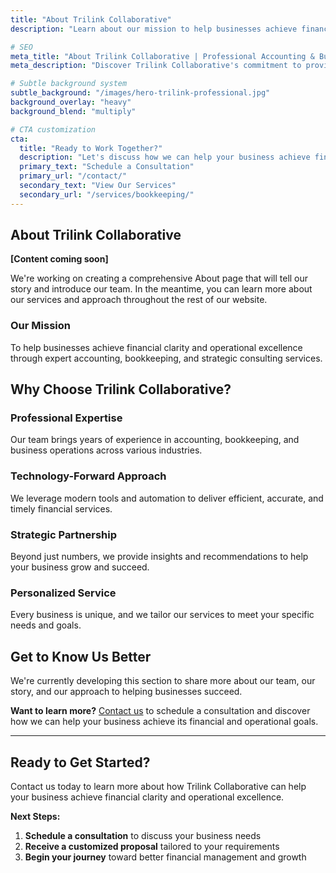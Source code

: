 ```yaml
---
title: "About Trilink Collaborative"
description: "Learn about our mission to help businesses achieve financial clarity and operational excellence through expert accounting and business consulting services."

# SEO
meta_title: "About Trilink Collaborative | Professional Accounting & Business Consulting"
meta_description: "Discover Trilink Collaborative's commitment to providing expert accounting, bookkeeping, and business consulting services that help companies grow with confidence."

# Subtle background system 
subtle_background: "/images/hero-trilink-professional.jpg"
background_overlay: "heavy"
background_blend: "multiply"

# CTA customization
cta:
  title: "Ready to Work Together?"
  description: "Let's discuss how we can help your business achieve financial clarity and operational excellence."
  primary_text: "Schedule a Consultation"
  primary_url: "/contact/"
  secondary_text: "View Our Services"
  secondary_url: "/services/bookkeeping/"
---
```


<div class="content-section-wrapper">

<div class="content-section-card content-section-white">

## About Trilink Collaborative

**[Content coming soon]**

We're working on creating a comprehensive About page that will tell our story and introduce our team. In the meantime, you can learn more about our services and approach throughout the rest of our website.

### Our Mission

To help businesses achieve financial clarity and operational excellence through expert accounting, bookkeeping, and strategic consulting services.

</div>

<div class="content-section-card content-section-gray">

## Why Choose Trilink Collaborative?

### Professional Expertise
Our team brings years of experience in accounting, bookkeeping, and business operations across various industries.

### Technology-Forward Approach
We leverage modern tools and automation to deliver efficient, accurate, and timely financial services.

### Strategic Partnership
Beyond just numbers, we provide insights and recommendations to help your business grow and succeed.

### Personalized Service
Every business is unique, and we tailor our services to meet your specific needs and goals.

</div>

<div class="content-section-card content-section-white">

## Get to Know Us Better

We're currently developing this section to share more about our team, our story, and our approach to helping businesses succeed.

**Want to learn more?** [Contact us](/contact/) to schedule a consultation and discover how we can help your business achieve its financial and operational goals.

</div>

</div>

---

## Ready to Get Started?

Contact us today to learn more about how Trilink Collaborative can help your business achieve financial clarity and operational excellence.

**Next Steps:**
1. **Schedule a consultation** to discuss your business needs
2. **Receive a customized proposal** tailored to your requirements
3. **Begin your journey** toward better financial management and growth